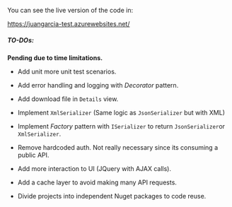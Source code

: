 
You can see the live version of the code in:

<https://juangarcia-test.azurewebsites.net/>



##### TO-DOs:

**Pending due to time limitations.**

* Add unit more unit test scenarios.

* Add error handling and logging with _Decorator_ pattern.

* Add download file in `Details` view.

* Implement `XmlSerializer` (Same logic as `JsonSerializer` but with XML)

* Implement _Factory_ pattern with `ISerializer` to return `JsonSerializer`or `XmlSerializer`.

* Remove hardcoded auth. Not really necessary since its consuming a public API.

* Add more interaction to UI (JQuery with AJAX calls).

* Add a cache layer to avoid making many API requests.

* Divide projects into independent Nuget packages to code reuse.
  